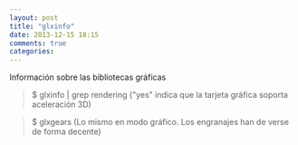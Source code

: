 ```yaml
---
layout: post
title: "glxinfo"
date: 2013-12-15 18:15
comments: true
categories: 
---
```

Información sobre las bibliotecas gráficas

>$ glxinfo | grep  rendering  ("yes" indica que la tarjeta gráfica soporta aceleración 3D)

>$ glxgears (Lo mismo en modo gráfico. Los engranajes  han de verse de forma decente)

